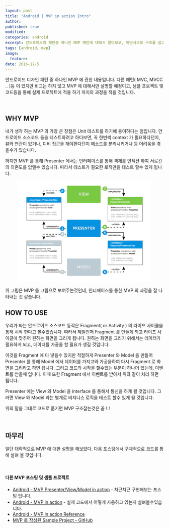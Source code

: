 ```yaml
---
layout: post
title: "Android | MVP in action Intro"
author:
published: true
modified:
categories: android
excerpt: 안드로이드의 패턴중 하나인 MVP 패턴에 대해서 알아보고, 어떤식으로 구조를 잡고 코드를 구현해 나가야 되는지 코드를 통해서 차근차근 살펴봅시다. 먼저 전체적으로 MVP 의 대한 개념을 주절주절 이지만 그림과 함께 설명 해보겠습니다.
tags: [android, mvp]
image:
  feature:
date: 2016-12-5
---
```

안드로이드 디자인 패턴 중 하나인 MVP 에 관한 내용입니다. 다른 패턴( MVC, MVCC .. )등 이 있지만 비교는 하지 않고 MVP 에 대해서만 설명할 예정이고, 샘플 프로젝트 및 코드등을 통해 실제 프로젝트에 적용 하기 까지의 과정을 적을 것입니다.

<br>

## WHY MVP
내가 생각 하는 MVP 의 가장 큰 장점은 Unit 테스트를 하기에 용이하다는 점입니다. 안드로이드 소스코드 들을 테스트하려고 하다보면, 꼭 한번씩 context 가 필요하다던지, 뷰와 연관이 있거나, 디비 접근을 해야한다던지 메소드를 분리시키거나 등 어려움을 겪을수가 있습니다.

하지만 MVP 를 통해 Presenter 에서는 인터페이스를 통해 객체를 인젝션 하여 서로간의 의존도를 없앨수 있습니다.
따라서 테스트가 필요한 로직만을 테스트 할수 있게 됩니다.

<figure>
	<img src="/images/posting_mvp/ig_mvp_01.png" alt="image">
</figure>
위 그림은 MVP 를 그림으로 보여주는것인데, 인터페이스를 통한 MVP 의 과정을 잘 나타내는 것 같습니다.

<br>

## HOW TO USE
우리가 짜는 안드로이드 소스코드 동작은 Fragment( or Activity ) 의 라이프 사이클을 통해 시작 한다고 볼수있습니다. 따라서 제일먼저 Fragment 를 만들게 되고 라이프 사이클에 맞추어 원하는 화면을 그리게 됩니다. 원하는 화면을 그리기 위해서는 데이터가 필요하게 되고, 데이터를 가공을 할 필요가 생길 것입니다.

이것을 Fragment 에 다 넣을수 있지만 적절하게 Presenter 와 Model 을 만들어 Presenter 를 통해 Model 에서 데이터를 가지고와 가공을하여 다시 Fragment 로 화면을 그리라고 하면 됩니다. 그리고 코드의 시작을 할수있는 부분이 하나더 있는데, 이벤트를 받을때 입니다. 이때 또한 Fragment 에서 이벤트를 받아서 위와 같이 처리 하면 됩니다.

Presenter 에는 View 와 Model 을 interface 를 통해서 통신을 하게 될 것입니다. 그러면 View 와 Model 과는 별개로 비지니스 로직을 테스트 할수 있게 될 것입니다.

위의 말을 그대로 코드로 옮기면 MVP 구조잡는것은 끝 !.!

<br>

## 마무리
일단 대략적으로 MVP 에 대한 설명을 해보았다. 다음 포스팅에서 구체적으로 코드를 통해 살펴 볼 것입니다.

<br>

#### 다른 MVP 포스팅 및 샘플 프로젝트
- [Android - MVP Presenter/View/Model in action](http://moka-a.github.io/android/android-mvp-01/) - 차근차근 구현해보는 포스팅 입니다.
- [Android - MVP in action](http://moka-a.github.io/android/android-mvp-02/) - 실제 코드에서 어떻게 사용하고 있는지 살펴볼수있습니다.
- [Android - MVP in action Reference](http://moka-a.github.io/android/android-mvp-03/)
- [MVP 로 작성된 Sample Project - GitHub](https://github.com/moka-a/moka-sample-android)

<br>
